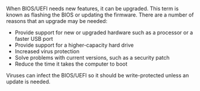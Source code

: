When BIOS/UEFI needs new features, it can be upgraded. This term is known as flashing the BIOS or updating the firmware. There are a number of reasons that an upgrade may be needed:
- Provide support for new or upgraded hardware such as a processor or a faster USB port
- Provide support for a higher-capacity hard drive
- Increased virus protection
- Solve problems with current versions, such as a security patch
- Reduce the time it takes the computer to boot

Viruses can infect the BIOS/UEFI so it should be write-protected unless an update is needed.